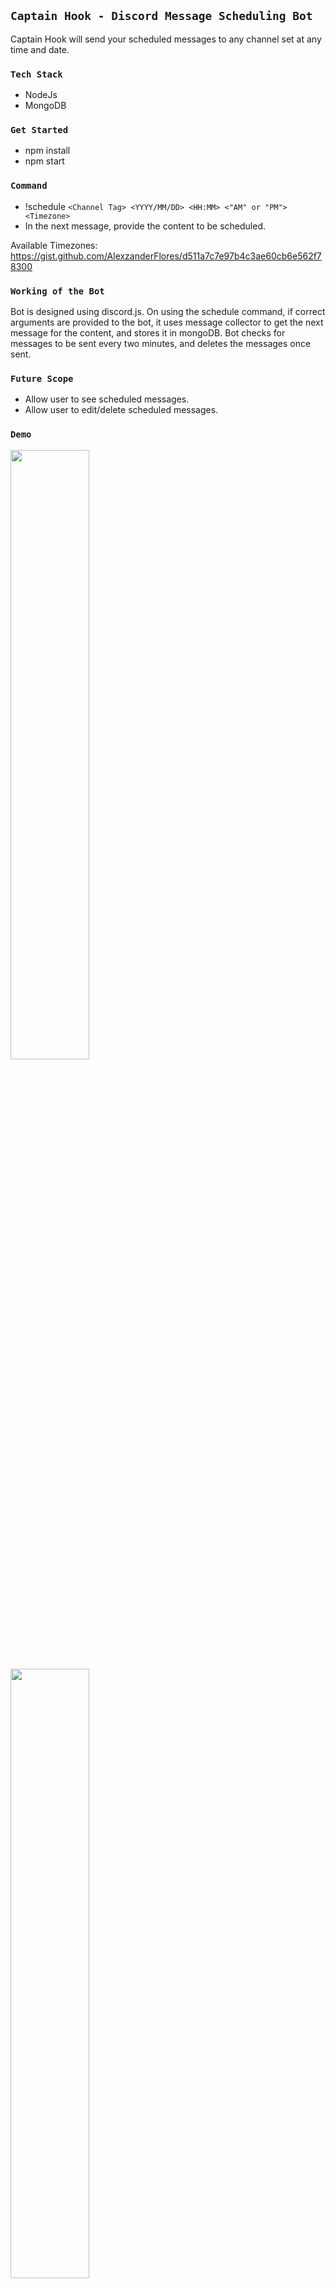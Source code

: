 ## `Captain Hook - Discord Message Scheduling Bot`

Captain Hook will send your scheduled messages to any channel set at any time and date.

### `Tech Stack`

-   NodeJs
-   MongoDB

### `Get Started`

-   npm install
-   npm start

### `Command`

-   !schedule `<Channel Tag> <YYYY/MM/DD> <HH:MM> <"AM" or "PM"> <Timezone>`
-   In the next message, provide the content to be scheduled.

Available Timezones: https://gist.github.com/AlexzanderFlores/d511a7c7e97b4c3ae60cb6e562f78300

### `Working of the Bot`

Bot is designed using discord.js. On using the schedule command, if correct arguments are provided to the bot, it uses message collector to get the next message for the content, and stores it in mongoDB. Bot checks for messages to be sent every two minutes, and deletes the messages once sent.

### `Future Scope`

-   Allow user to see scheduled messages.
-   Allow user to edit/delete scheduled messages.

### `Demo`
[<img src="https://github.com/pri1311/Scheduler-Bot/blob/master/Videos/CaptainHook.mp4" width="50%">](https://github.com/pri1311/Scheduler-Bot/blob/master/Videos/CaptainHook.mp4)
[<img src="https://github.com/pri1311/Scheduler-Bot/blob/master/Videos/ErrorHandling.mp4" width="50%">](https://github.com/pri1311/Scheduler-Bot/blob/master/Videos/ErrorHandling.mp4)
